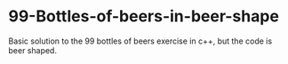 # 99-Bottles-of-beers-in-beer-shape
Basic solution to the 99 bottles of beers exercise in c++, but the code is beer shaped.
